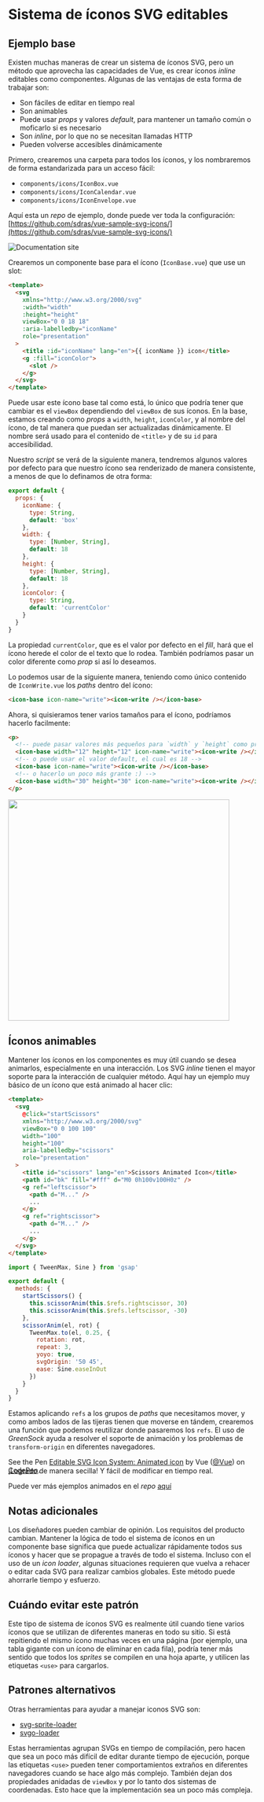 # Sistema de íconos SVG editables

## Ejemplo base

Existen muchas maneras de crear un sistema de íconos SVG, pero un método que aprovecha las capacidades de Vue, es crear íconos _inline_ editables como componentes. Algunas de las ventajas de esta forma de trabajar son:

- Son fáciles de editar en tiempo real
- Son animables
- Puede usar _props_ y valores _default_, para mantener un tamaño común o moficarlo si es necesario
- Son _inline_, por lo que no se necesitan llamadas HTTP
- Pueden volverse accesibles dinámicamente

Primero, crearemos una carpeta para todos los íconos, y los nombraremos de forma estandarizada para un acceso fácil:

- `components/icons/IconBox.vue`
- `components/icons/IconCalendar.vue`
- `components/icons/IconEnvelope.vue`

Aquí esta un _repo_ de ejemplo, donde puede ver toda la configuración: [https://github.com/sdras/vue-sample-svg-icons/](https://github.com/sdras/vue-sample-svg-icons/)

![Documentation site](https://s3-us-west-2.amazonaws.com/s.cdpn.io/28963/screendocs.jpg 'Docs demo')

Crearemos un componente base para el ícono (`IconBase.vue`) que use un slot:

```html
<template>
  <svg
    xmlns="http://www.w3.org/2000/svg"
    :width="width"
    :height="height"
    viewBox="0 0 18 18"
    :aria-labelledby="iconName"
    role="presentation"
  >
    <title :id="iconName" lang="en">{{ iconName }} icon</title>
    <g :fill="iconColor">
      <slot />
    </g>
  </svg>
</template>
```

Puede usar este ícono base tal como está, lo único que podría tener que cambiar es el `viewBox` dependiendo del `viewBox` de sus íconos. En la base, estamos creando como _props_ a `width`, `height`, `iconColor`, y al nombre del ícono, de tal manera que puedan ser actualizadas dinámicamente. El nombre será usado para el contenido de `<title>` y de su `id` para accesibilidad.

Nuestro _script_ se verá de la siguiente manera, tendremos algunos valores por defecto para que nuestro ícono sea renderizado de manera consistente, a menos de que lo definamos de otra forma:

```js
export default {
  props: {
    iconName: {
      type: String,
      default: 'box'
    },
    width: {
      type: [Number, String],
      default: 18
    },
    height: {
      type: [Number, String],
      default: 18
    },
    iconColor: {
      type: String,
      default: 'currentColor'
    }
  }
}
```

La propiedad `currentColor`, que es el valor por defecto en el _fill_, hará que el ícono herede el color de el texto que lo rodea. También podríamos pasar un color diferente como _prop_ si así lo deseamos.

Lo podemos usar de la siguiente manera, teniendo como único contenido de `IconWrite.vue` los _paths_ dentro del ícono:

```html
<icon-base icon-name="write"><icon-write /></icon-base>
```

Ahora, si quisieramos tener varios tamaños para el ícono, podríamos hacerlo facilmente:

```html
<p>
  <!-- puede pasar valores más pequeños para `width` y `height` como props -->
  <icon-base width="12" height="12" icon-name="write"><icon-write /></icon-base>
  <!-- o puede usar el valor default, el cual es 18 -->
  <icon-base icon-name="write"><icon-write /></icon-base>
  <!-- o hacerlo un poco más grante :) -->
  <icon-base width="30" height="30" icon-name="write"><icon-write /></icon-base>
</p>
```

<img src="https://s3-us-west-2.amazonaws.com/s.cdpn.io/28963/Screen%20Shot%202018-01-01%20at%204.51.40%20PM.png" width="450" />

## Íconos animables

Mantener los íconos en los componentes es muy útil cuando se desea animarlos, especialmente en una interacción. Los SVG _inline_ tienen el mayor soporte para la interacción de cualquier método. Aquí hay un ejemplo muy básico de un ícono que está animado al hacer clic:

```html
<template>
  <svg
    @click="startScissors"
    xmlns="http://www.w3.org/2000/svg"
    viewBox="0 0 100 100"
    width="100"
    height="100"
    aria-labelledby="scissors"
    role="presentation"
  >
    <title id="scissors" lang="en">Scissors Animated Icon</title>
    <path id="bk" fill="#fff" d="M0 0h100v100H0z" />
    <g ref="leftscissor">
      <path d="M..." />
      ...
    </g>
    <g ref="rightscissor">
      <path d="M..." />
      ...
    </g>
  </svg>
</template>
```

```js
import { TweenMax, Sine } from 'gsap'

export default {
  methods: {
    startScissors() {
      this.scissorAnim(this.$refs.rightscissor, 30)
      this.scissorAnim(this.$refs.leftscissor, -30)
    },
    scissorAnim(el, rot) {
      TweenMax.to(el, 0.25, {
        rotation: rot,
        repeat: 3,
        yoyo: true,
        svgOrigin: '50 45',
        ease: Sine.easeInOut
      })
    }
  }
}
```

Estamos aplicando `refs` a los grupos de _paths_ que necesitamos mover, y como ambos lados de las tijeras tienen que moverse en tándem, crearemos una función que podemos reutilizar donde pasaremos los `refs`. El uso de _GreenSock_ ayuda a resolver el soporte de animación y los problemas de `transform-origin` en diferentes navegadores.

<p data-height="300" data-theme-id="0" data-slug-hash="dJRpgY" data-default-tab="result" data-user="Vue" data-embed-version="2" data-pen-title="Editable SVG Icon System: Animated icon" class="codepen">See the Pen <a href="https://codepen.io/team/Vue/pen/dJRpgY/">Editable SVG Icon System: Animated icon</a> by Vue (<a href="https://codepen.io/Vue">@Vue</a>) on <a href="https://codepen.io">CodePen</a>.</p><script async src="https://production-assets.codepen.io/assets/embed/ei.js"></script>

<p style="margin-top:-30px">¡Logrado de manera secilla! Y fácil de modificar en tiempo real.</p>

Puede ver más ejemplos animados en el _repo_ [aquí](https://github.com/sdras/vue-sample-svg-icons/)

## Notas adicionales

Los diseñadores pueden cambiar de opinión. Los requisitos del producto cambian. Mantener la lógica de todo el sistema de íconos en un componente base significa que puede actualizar rápidamente todos sus íconos y hacer que se propague a través de todo el sistema. Incluso con el uso de un _icon loader_, algunas situaciones requieren que vuelva a rehacer o editar cada SVG para realizar cambios globales. Este método puede ahorrarle tiempo y esfuerzo.

## Cuándo evitar este patrón

Este tipo de sistema de íconos SVG es realmente útil cuando tiene varios íconos que se utilizan de diferentes maneras en todo su sitio. Si está repitiendo el mismo ícono muchas veces en una página (por ejemplo, una tabla gigante con un ícono de eliminar en cada fila), podría tener más sentido que todos los _sprites_ se compilen en una hoja aparte, y utilicen las etiquetas `<use>` para cargarlos.

## Patrones alternativos

Otras herramientas para ayudar a manejar iconos SVG son:

- [svg-sprite-loader](https://github.com/kisenka/svg-sprite-loader)
- [svgo-loader](https://github.com/rpominov/svgo-loader)

Estas herramientas agrupan SVGs en tiempo de compilación, pero hacen que sea un poco más difícil de editar durante tiempo de ejecución, porque las etiquetas `<use>` pueden tener comportamientos extraños en diferentes navegadores cuando se hace algo más complejo. También dejan dos propiedades anidadas de `viewBox` y por lo tanto dos sistemas de coordenadas. Esto hace que la implementación sea un poco más compleja.
